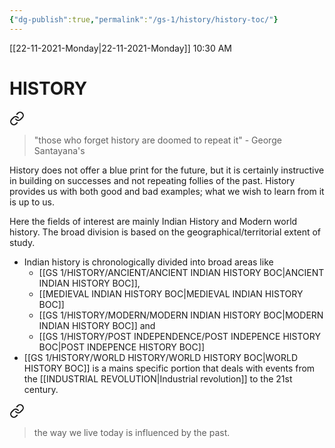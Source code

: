 ```yaml
---
{"dg-publish":true,"permalink":"/gs-1/history/history-toc/"}
---
```


[[22-11-2021-Monday\|22-11-2021-Monday]]  10:30 AM
# HISTORY 

<div class="transclusion internal-embed is-loaded"><a class="markdown-embed-link" href="/essay/quotes/#d2d4ae" aria-label="Open link"><svg xmlns="http://www.w3.org/2000/svg" width="24" height="24" viewBox="0 0 24 24" fill="none" stroke="currentColor" stroke-width="2" stroke-linecap="round" stroke-linejoin="round" class="svg-icon lucide-link"><path d="M10 13a5 5 0 0 0 7.54.54l3-3a5 5 0 0 0-7.07-7.07l-1.72 1.71"></path><path d="M14 11a5 5 0 0 0-7.54-.54l-3 3a5 5 0 0 0 7.07 7.07l1.71-1.71"></path></svg></a><div class="markdown-embed">



>"those who forget history are doomed to repeat it" - George Santayana's 

</div></div>

History does not offer a blue print for the future, but it is certainly instructive in building on successes and not repeating follies of the past. History provides us with both good and bad examples; what we wish to learn from it is up to us. 

Here the fields of interest are mainly Indian History and Modern world history. The broad division is based on the geographical/territorial extent of study.
- Indian history is chronologically divided into broad areas like
	- [[GS 1/HISTORY/ANCIENT/ANCIENT INDIAN HISTORY BOC\|ANCIENT INDIAN HISTORY BOC]],
	- [[MEDIEVAL INDIAN HISTORY BOC\|MEDIEVAL INDIAN HISTORY BOC]]
	- [[GS 1/HISTORY/MODERN/MODERN INDIAN HISTORY BOC\|MODERN INDIAN HISTORY BOC]] and
	- [[GS 1/HISTORY/POST INDEPENDENCE/POST INDEPENCE HISTORY BOC\|POST INDEPENCE HISTORY BOC]]
- [[GS 1/HISTORY/WORLD HISTORY/WORLD HISTORY BOC\|WORLD HISTORY BOC]] is a mains specific portion that deals with events from the [[INDUSTRIAL REVOLUTION\|Industrial revolution]] to the 21st century.

<div class="transclusion internal-embed is-loaded"><a class="markdown-embed-link" href="/essay/quotes/#9917c5" aria-label="Open link"><svg xmlns="http://www.w3.org/2000/svg" width="24" height="24" viewBox="0 0 24 24" fill="none" stroke="currentColor" stroke-width="2" stroke-linecap="round" stroke-linejoin="round" class="svg-icon lucide-link"><path d="M10 13a5 5 0 0 0 7.54.54l3-3a5 5 0 0 0-7.07-7.07l-1.72 1.71"></path><path d="M14 11a5 5 0 0 0-7.54-.54l-3 3a5 5 0 0 0 7.07 7.07l1.71-1.71"></path></svg></a><div class="markdown-embed">



>the way we live today is influenced by the past. 

</div></div>


